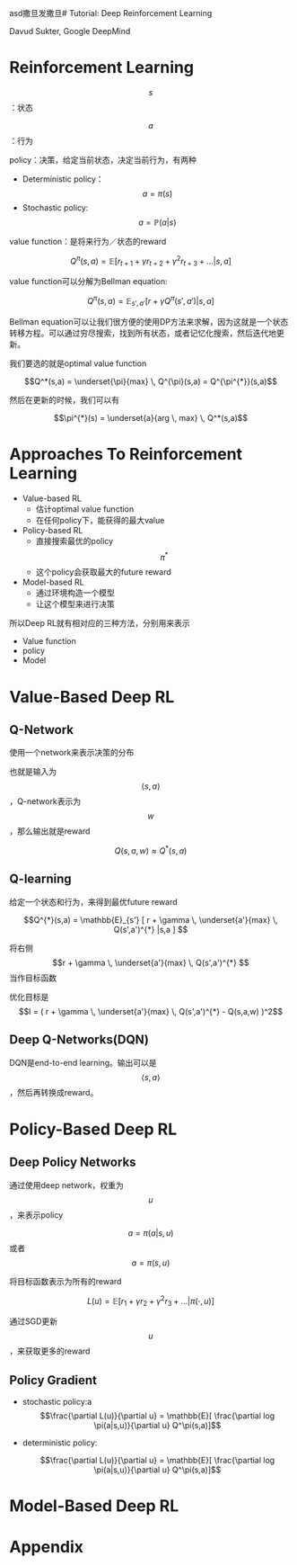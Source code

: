 asd撒旦发撒旦# Tutorial: Deep Reinforcement Learning

Davud Sukter, Google DeepMind

# Reinforcement Learning

$$s$$：状态

$$a$$：行为

policy：决策，给定当前状态，决定当前行为，有两种

+ Deterministic policy：$$a = \pi (s)$$
+ Stochastic policy: $$a = \mathbb{P}(a|s)$$

value function：是将来行为／状态的reward

$$Q^{\pi}(s,a) = \mathbb{E}[r_{t+1} + \gamma r_{t+2} + \gamma^2 r_{t+3} + ... | s,a]$$

value function可以分解为Bellman equation:

$$Q^{\pi}(s,a) = \mathbb{E}_{s',a'} [ r + \gamma Q^{\pi}(s',a') |s,a ] $$

Bellman equation可以让我们很方便的使用DP方法来求解，因为这就是一个状态转移方程。可以通过穷尽搜索，找到所有状态，或者记忆化搜索，然后迭代地更新。

我们要选的就是optimal value function

$$Q^*(s,a) = \underset{\pi}{max} \, Q^{\pi}(s,a) = Q^{\pi^{*}}(s,a)$$

然后在更新的时候，我们可以有

$$\pi^{*}(s) = \underset{a}{arg \, max} \, Q^*(s,a)$$

# Approaches To Reinforcement Learning

+ Value-based RL
    + 估计optimal value function
    + 在任何policy下，能获得的最大value
+ Policy-based RL
    + 直接搜索最优的policy $$\pi^*$$
    + 这个policy会获取最大的future reward
+ Model-based RL
    + 通过环境构造一个模型
    + 让这个模型来进行决策

所以Deep RL就有相对应的三种方法，分别用来表示
+ Value function
+ policy
+ Model

# Value-Based Deep RL

## Q-Network

使用一个network来表示决策的分布

也就是输入为$$\langle s, a \rangle$$，Q-network表示为$$w$$，那么输出就是reward

$$ Q(s,a,w) \approx Q^*(s,a) $$

## Q-learning

给定一个状态和行为，来得到最优future reward

$$Q^{*}(s,a) = \mathbb{E}_{s'} [ r + \gamma \, \underset{a'}{max} \, Q(s',a')^{*} |s,a ] $$

将右侧 $$r + \gamma \, \underset{a'}{max} \, Q(s',a')^{*} $$当作目标函数

优化目标是$$I = ( r + \gamma \, \underset{a'}{max} \, Q(s',a')^{*} - Q(s,a,w) )^2$$

## Deep Q-Networks(DQN)

DQN是end-to-end learning。输出可以是$$\langle s, a \rangle$$，然后再转换成reward。

# Policy-Based Deep RL

## Deep Policy Networks

通过使用deep network，权重为$$u$$，来表示policy

$$ a = \pi(a|s,u) $$ 或者 $$a = \pi(s,u)$$

将目标函数表示为所有的reward

$$ L(u) = \mathbb{E}[r_1 + \gamma r_2 + \gamma^2 r_3 + ... | \pi(\cdot,u)] $$

通过SGD更新$$u$$，来获取更多的reward

## Policy Gradient

+ stochastic policy:a
    $$\frac{\partial L(u)}{\partial u} = \mathbb{E}[ \frac{\partial log \pi(a|s,u)}{\partial u} Q^\pi(s,a)]$$
    
+ deterministic policy:

    $$\frac{\partial L(u)}{\partial u} = \mathbb{E}[ \frac{\partial log \pi(a|s,u)}{\partial u} Q^\pi(s,a)]$$

# Model-Based Deep RL

# Appendix

